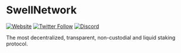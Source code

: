 # SwellNetwork

[![Website](https://img.shields.io/website?url=http%3A%2F%2Fswellnetwork.io)](https://www.swellnetwork.io)
[![Twitter Follow](https://img.shields.io/twitter/follow/swellnetworkio?style=social)](https://twitter.com/swellnetworkio)
[![Discord](https://img.shields.io/discord/907097149521678357?label=Discord&logo=discord&style=social)](https://discord.gg/SeMQbGbeqC)

The most decentralized, transparent, non-custodial and liquid staking protocol.
